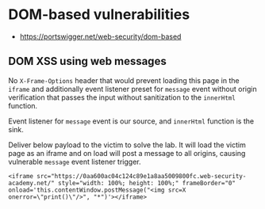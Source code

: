 # DOM-based vulnerabilities

- https://portswigger.net/web-security/dom-based

## DOM XSS using web messages

No `X-Frame-Options` header that would prevent loading this page in the `iframe` and additionally event listener preset for `message` event without origin verification that passes the input without sanitization to the `innerHtml` function.

Event listener for `message` event is our source, and `innerHtml` function is the sink.

Deliver below payload to the victim to solve the lab. It will load the victim page as an iframe and on load will post a message to all origins, causing vulnerable `message` event listener trigger.

```
<iframe src="https://0aa600ac04c124c89e1a8aa5009800fc.web-security-academy.net/" style="width: 100%; height: 100%;" frameBorder="0" onload='this.contentWindow.postMessage("<img src=X onerror=\"print()\"/>", "*")'></iframe>
```
